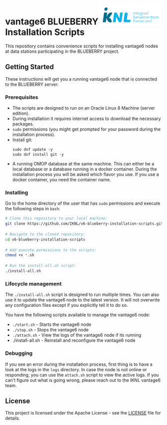 <img src="https://github.com/IKNL/guidelines/blob/master/resources/logos/iknl_nl.png?raw=true" width=200 align="right">

# vantage6 BLUEBERRY Installation Scripts

This repository contains convenience scripts for installing vantage6 nodes at data
stations participating in the BLUEBERRY project.

## Getting Started
These instructions will get you a running vantage6 node that is connected to the
BLUEBERRY server.

### Prerequisites

- The scripts are designed to run on an Oracle Linux 8 Machine (server edition).
- During installation it requires internet access to download the necessary packages.
- `sudo` permissions (you might get prompted for your password during the installation
  process).
- Install git:
    ```
    sudo dnf update -y
    sudo dnf install git -y
    ```
- A running OMOP database at the same machine. This can either be a local database or
  a database running in a docker container. During the installation process you will be
  asked which flavor you use. If you use a docker container, you need the container
  name.

### Installing
Go to the home directory of the user that has `sudo` permissions and execute the
following steps in `bash`:

```bash
# Clone this repository to your local machine:
git clone https://github.com/IKNL/v6-blueberry-installation-scripts.git

# Navigate to the cloned repository:
cd v6-blueberry-installation-scripts

# Add execute permissions to the scripts:
chmod +x *.sh

# Run the install-all.sh script:
./install-all.sh
```

### Lifecycle management

The `./install-all.sh` script is designed to run multiple times. You can also use it
to update the vantage6 node to the latest version. It will not overwrite any
configuration files except if you explicitly tell it to do so.

You have the following scripts available to manage the vantage6 node:

- `./start.sh` - Starts the vantage6 node
- `./stop.sh` - Stops the vantage6 node
- `./attach.sh` - View the logs of the vantage6 node if its running
- ./install-all.sh - Reinstall and reconfigure the vantage6 node

### Debugging

If you see an error during the installation process, first thing is to have a look at
the logs in the `logs` directory. In case the node is not online or responding, you can
use the `attach.sh` script to view the active logs. If you can't figure out what is
going wrong, please reach out to the IKNL vantage6 team.

## License

This project is licensed under the Apache License - see the [LICENSE](LICENSE) file for
details.
